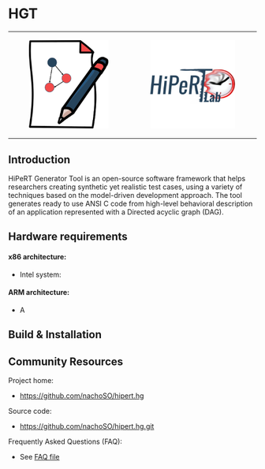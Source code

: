 HGT
=========

<table style="width:100%" border: 0px>
  <tr>
    <th>
      <p align="center">
           <img src="./imgs/LogoHGT.png" width="70%" height="70%">
      </p>
    </th>
      <th>
      <p align="center">
           <img src="./imgs/hipert-logo-avatar.jpg" width="70%" height="70%">
      </p>
     </tr>
    </table>
    
Introduction
------------

HiPeRT Generator Tool is an open-source software framework that helps researchers creating synthetic yet realistic test cases, using a variety of techniques based on the model-driven development approach.
The tool generates ready to use ANSI C code from high-level behavioral description of an application represented with a Directed acyclic graph (DAG).

Hardware requirements
-----------------------------------

#### x86 architecture:

  - Intel system:
  
#### ARM architecture:
  - A
  
Build & Installation
--------------------

Community Resources
-------------------

Project home:

 - https://github.com/nachoSO/hipert.hg
 
Source code:

 - https://github.com/nachoSO/hipert.hg.git
 

Frequently Asked Questions (FAQ):

 - See [FAQ file](FAQ.md)
 
 
 
